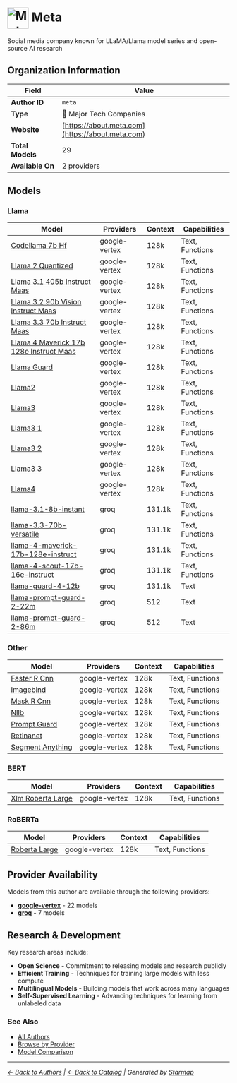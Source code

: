 # <img src="https://raw.githubusercontent.com/agentstation/starmap/master/internal/embedded/logos/meta.svg" alt="Meta logo" width="48" height="48" style="vertical-align: middle;"> Meta
  
  
  
Social media company known for LLaMA/Llama model series and open-source AI research
  
  
## Organization Information
  
| Field | Value |
|---------|---------|
| **Author ID** | `meta` |
| **Type** | 🏢 Major Tech Companies |
| **Website** | [https://about.meta.com](https://about.meta.com) |
| **Total Models** | 29 |
| **Available On** | 2 providers |

  
## Models
  
### Llama
  
| Model | Providers | Context | Capabilities |
|---------|---------|---------|---------|
| [Codellama 7b Hf](./models/codellama-7b-hf-at-codellama-7b-hf.md) | google-vertex | 128k | Text, Functions |
| [Llama 2 Quantized](./models/llama-2-quantized-at-llama-2-7b-chat-gptq.md) | google-vertex | 128k | Text, Functions |
| [Llama 3.1 405b Instruct Maas](./models/llama-3.1-405b-instruct-maas-at-001.md) | google-vertex | 128k | Text, Functions |
| [Llama 3.2 90b Vision Instruct Maas](./models/llama-3.2-90b-vision-instruct-maas-at-001.md) | google-vertex | 128k | Text, Functions |
| [Llama 3.3 70b Instruct Maas](./models/llama-3.3-70b-instruct-maas-at-001.md) | google-vertex | 128k | Text, Functions |
| [Llama 4 Maverick 17b 128e Instruct Maas](./models/llama-4-maverick-17b-128e-instruct-maas-at-001.md) | google-vertex | 128k | Text, Functions |
| [Llama Guard](./models/llama-guard-at-llama-guard-4-12b.md) | google-vertex | 128k | Text, Functions |
| [Llama2](./models/llama2-at-llama-2-7b.md) | google-vertex | 128k | Text, Functions |
| [Llama3](./models/llama3-at-meta-llama-3-8b.md) | google-vertex | 128k | Text, Functions |
| [Llama3 1](./models/llama3_1-at-llama-3.1-8b-instruct.md) | google-vertex | 128k | Text, Functions |
| [Llama3 2](./models/llama3-2-at-llama-3.2-90b-vision.md) | google-vertex | 128k | Text, Functions |
| [Llama3 3](./models/llama3-3-at-llama-3.3-70b-instruct.md) | google-vertex | 128k | Text, Functions |
| [Llama4](./models/llama4-at-llama-4-maverick-17b-128e-instruct.md) | google-vertex | 128k | Text, Functions |
| [llama-3.1-8b-instant](./models/llama-3.1-8b-instant.md) | groq | 131.1k | Text, Functions |
| [llama-3.3-70b-versatile](./models/llama-3.3-70b-versatile.md) | groq | 131.1k | Text, Functions |
| [llama-4-maverick-17b-128e-instruct](./models/meta-llama-llama-4-maverick-17b-128e-instruct.md) | groq | 131.1k | Text, Functions |
| [llama-4-scout-17b-16e-instruct](./models/meta-llama-llama-4-scout-17b-16e-instruct.md) | groq | 131.1k | Text, Functions |
| [llama-guard-4-12b](./models/meta-llama-llama-guard-4-12b.md) | groq | 131.1k | Text |
| [llama-prompt-guard-2-22m](./models/meta-llama-llama-prompt-guard-2-22m.md) | groq | 512 | Text |
| [llama-prompt-guard-2-86m](./models/meta-llama-llama-prompt-guard-2-86m.md) | groq | 512 | Text |

  
### Other
  
| Model | Providers | Context | Capabilities |
|---------|---------|---------|---------|
| [Faster R Cnn](./models/faster-r-cnn-at-001.md) | google-vertex | 128k | Text, Functions |
| [Imagebind](./models/imagebind-at-imagebind-feature-embedding-generation.md) | google-vertex | 128k | Text, Functions |
| [Mask R Cnn](./models/mask-r-cnn-at-001.md) | google-vertex | 128k | Text, Functions |
| [Nllb](./models/nllb-at-nllb-200-distilled-600m.md) | google-vertex | 128k | Text, Functions |
| [Prompt Guard](./models/prompt-guard-at-llama-prompt-guard-2-22m.md) | google-vertex | 128k | Text, Functions |
| [Retinanet](./models/retinanet-at-001.md) | google-vertex | 128k | Text, Functions |
| [Segment Anything](./models/segment-anything-at-sam-vit-large.md) | google-vertex | 128k | Text, Functions |

  
### BERT
  
| Model | Providers | Context | Capabilities |
|---------|---------|---------|---------|
| [Xlm Roberta Large](./models/xlm-roberta-large-at-xlm-roberta-large.md) | google-vertex | 128k | Text, Functions |

  
### RoBERTa
  
| Model | Providers | Context | Capabilities |
|---------|---------|---------|---------|
| [Roberta Large](./models/roberta-large-at-roberta-large.md) | google-vertex | 128k | Text, Functions |

  
## Provider Availability
  
Models from this author are available through the following providers:
  
  
- **[google-vertex](../../providers/google-vertex/)** - 22 models
- **[groq](../../providers/groq/)** - 7 models
  
## Research & Development
  
Key research areas include:
- **Open Science** - Commitment to releasing models and research publicly
- **Efficient Training** - Techniques for training large models with less compute
- **Multilingual Models** - Building models that work across many languages
- **Self-Supervised Learning** - Advancing techniques for learning from unlabeled data
  
### See Also
  
- [All Authors](../)
- [Browse by Provider](../../providers/)
- [Model Comparison](../../models/)
  
---
*_[← Back to Authors](../) | [← Back to Catalog](../../) | Generated by [Starmap](https://github.com/agentstation/starmap)_*